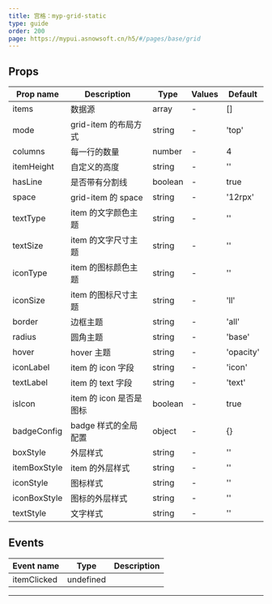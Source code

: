 ```yaml
---
title: 宫格：myp-grid-static
type: guide
order: 200
page: https://mypui.asnowsoft.cn/h5/#/pages/base/grid
---
```


## Props

| Prop name    | Description             | Type    | Values | Default   |
| ------------ | ----------------------- | ------- | ------ | --------- |
| items        | 数据源                  | array   | -      | []        |
| mode         | grid-item 的布局方式    | string  | -      | 'top'     |
| columns      | 每一行的数量            | number  | -      | 4         |
| itemHeight   | 自定义的高度            | string  | -      | ''        |
| hasLine      | 是否带有分割线          | boolean | -      | true      |
| space        | grid-item 的 space      | string  | -      | '12rpx'   |
| textType     | item 的文字颜色主题     | string  | -      | ''        |
| textSize     | item 的文字尺寸主题     | string  | -      | ''        |
| iconType     | item 的图标颜色主题     | string  | -      | ''        |
| iconSize     | item 的图标尺寸主题     | string  | -      | 'll'      |
| border       | 边框主题                | string  | -      | 'all'     |
| radius       | 圆角主题                | string  | -      | 'base'    |
| hover        | hover 主题              | string  | -      | 'opacity' |
| iconLabel    | item 的 icon 字段       | string  | -      | 'icon'    |
| textLabel    | item 的 text 字段       | string  | -      | 'text'    |
| isIcon       | item 的 icon 是否是图标 | boolean | -      | true      |
| badgeConfig  | badge 样式的全局配置    | object  | -      | {}        |
| boxStyle     | 外层样式                | string  | -      | ''        |
| itemBoxStyle | item 的外层样式         | string  | -      | ''        |
| iconStyle    | 图标样式                | string  | -      | ''        |
| iconBoxStyle | 图标的外层样式          | string  | -      | ''        |
| textStyle    | 文字样式                | string  | -      | ''        |

## Events

| Event name  | Type      | Description |
| ----------- | --------- | ----------- |
| itemClicked | undefined |

---

